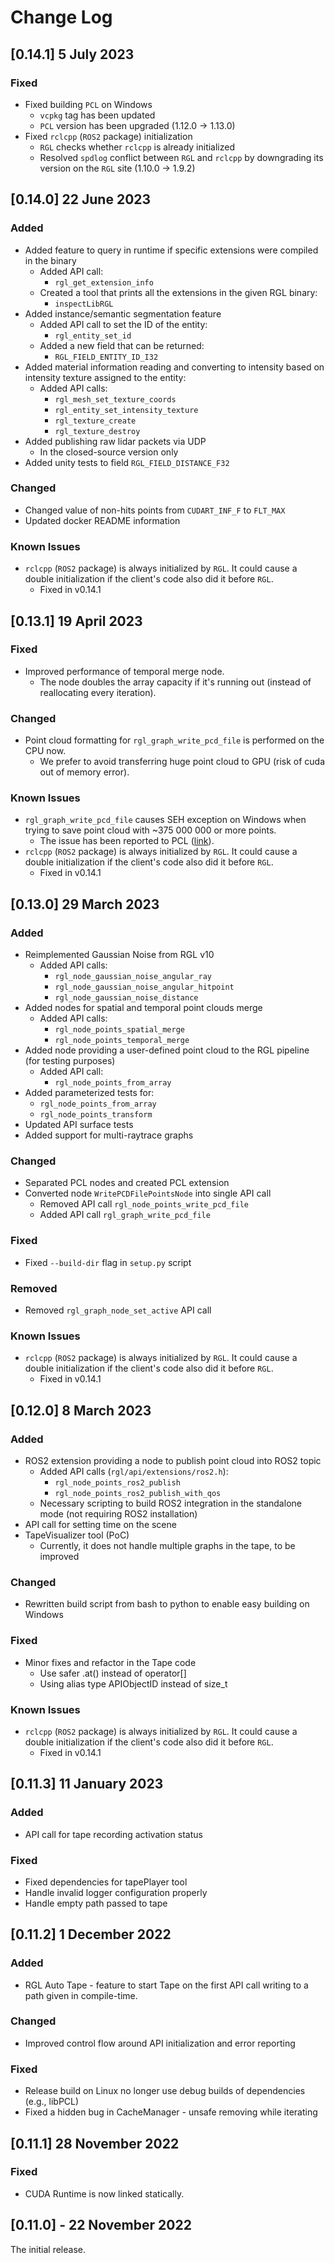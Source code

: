 # Change Log

## [0.14.1] 5 July 2023

### Fixed
- Fixed building `PCL` on Windows
  - `vcpkg` tag has been updated
  - `PCL` version has been upgraded (1.12.0 -> 1.13.0)
- Fixed `rclcpp` (`ROS2` package) initialization
  - `RGL` checks whether `rclcpp` is already initialized
  - Resolved `spdlog` conflict between `RGL` and `rclcpp` by downgrading its version on the `RGL` site (1.10.0 -> 1.9.2)

## [0.14.0] 22 June 2023

### Added

- Added feature to query in runtime if specific extensions were compiled in the binary
  - Added API call:
    - `rgl_get_extension_info`
  - Created a tool that prints all the extensions in the given RGL binary:
    - `inspectLibRGL`
- Added instance/semantic segmentation feature
  - Added API call to set the ID of the entity:
    - `rgl_entity_set_id`
  - Added a new field that can be returned:
    - `RGL_FIELD_ENTITY_ID_I32`
- Added material information reading and converting to intensity based on intensity texture assigned to the entity:
  - Added API calls:
    - `rgl_mesh_set_texture_coords`
    - `rgl_entity_set_intensity_texture`
    - `rgl_texture_create`
    - `rgl_texture_destroy`
- Added publishing raw lidar packets via UDP
  - In the closed-source version only
- Added unity tests to field `RGL_FIELD_DISTANCE_F32`

### Changed

- Changed value of non-hits points from `CUDART_INF_F` to `FLT_MAX`
- Updated docker README information

### Known Issues
- `rclcpp` (`ROS2` package) is always initialized by `RGL`. It could cause a double initialization if the client's code also did it before `RGL`.
  - Fixed in v0.14.1

## [0.13.1] 19 April 2023

### Fixed
- Improved performance of temporal merge node.
  - The node doubles the array capacity if it's running out (instead of reallocating every iteration).

### Changed
- Point cloud formatting for `rgl_graph_write_pcd_file` is performed on the CPU now.
  - We prefer to avoid transferring huge point cloud to GPU (risk of cuda out of memory error).

### Known Issues
- `rgl_graph_write_pcd_file` causes SEH exception on Windows when trying to save point cloud with ~375 000 000 or more points.
  - The issue has been reported to PCL ([link](https://github.com/PointCloudLibrary/pcl/issues/5674)).
- `rclcpp` (`ROS2` package) is always initialized by `RGL`. It could cause a double initialization if the client's code also did it before `RGL`.
  - Fixed in v0.14.1

## [0.13.0] 29 March 2023

### Added
- Reimplemented Gaussian Noise from RGL v10
  - Added API calls:
    - `rgl_node_gaussian_noise_angular_ray`
    - `rgl_node_gaussian_noise_angular_hitpoint`
    - `rgl_node_gaussian_noise_distance`
- Added nodes for spatial and temporal point clouds merge
  - Added API calls:
    - `rgl_node_points_spatial_merge`
    - `rgl_node_points_temporal_merge`
- Added node providing a user-defined point cloud to the RGL pipeline (for testing purposes)
  - Added API call:
    - `rgl_node_points_from_array`
- Added parameterized tests for:
  - `rgl_node_points_from_array`
  - `rgl_node_points_transform`
- Updated API surface tests
- Added support for multi-raytrace graphs

### Changed
- Separated PCL nodes and created PCL extension
- Converted node `WritePCDFilePointsNode` into single API call
  - Removed API call `rgl_node_points_write_pcd_file`
  - Added API call `rgl_graph_write_pcd_file`

### Fixed
- Fixed `--build-dir` flag in `setup.py` script

### Removed
- Removed `rgl_graph_node_set_active` API call

### Known Issues
- `rclcpp` (`ROS2` package) is always initialized by `RGL`. It could cause a double initialization if the client's code also did it before `RGL`.
  - Fixed in v0.14.1

## [0.12.0] 8 March 2023

### Added
- ROS2 extension providing a node to publish point cloud into ROS2 topic
  - Added API calls (`rgl/api/extensions/ros2.h`):
    - `rgl_node_points_ros2_publish`
    - `rgl_node_points_ros2_publish_with_qos`
  - Necessary scripting to build ROS2 integration in the standalone mode (not requiring ROS2 installation)
- API call for setting time on the scene
- TapeVisualizer tool (PoC)
  - Currently, it does not handle multiple graphs in the tape, to be improved

### Changed
- Rewritten build script from bash to python to enable easy building on Windows

### Fixed
- Minor fixes and refactor in the Tape code
  - Use safer .at() instead of operator[]
  - Using alias type APIObjectID instead of size_t

### Known Issues
- `rclcpp` (`ROS2` package) is always initialized by `RGL`. It could cause a double initialization if the client's code also did it before `RGL`.
  - Fixed in v0.14.1

## [0.11.3] 11 January 2023

### Added
- API call for tape recording activation status

### Fixed
- Fixed dependencies for tapePlayer tool
- Handle invalid logger configuration properly
- Handle empty path passed to tape

## [0.11.2] 1 December 2022

### Added
- RGL Auto Tape - feature to start Tape on the first API call writing to a path given in compile-time. 

### Changed
- Improved control flow around API initialization and error reporting

### Fixed
- Release build on Linux no longer use debug builds of dependencies (e.g., libPCL)
- Fixed a hidden bug in CacheManager - unsafe removing while iterating

## [0.11.1] 28 November 2022

### Fixed
- CUDA Runtime is now linked statically.

## [0.11.0] - 22 November 2022

The initial release.
